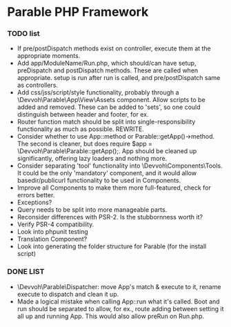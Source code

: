 # Parable PHP Framework

### TODO list
- If pre/postDispatch methods exist on controller, execute them at the appropriate moments.
- Add app/ModuleName/Run.php, which should/can have setup, preDispatch and postDispatch methods. These are called
  when appropriate. setup is run after run is called, and pre/postDispatch same as controllers.
- Add css/jss/script/style functionality, probably through a \Devvoh\Parable\App\View\Assets component. Allow scripts
  to be added and removed. These can be added to 'sets', so one could distinguish between header and footer, for ex.
- Router function match should be split into single-responsibility functionality as much as possible. REWRITE.
- Consider whether to use App::method or Parable::getApp()->method. The second is cleaner, but does require
  $app = \Devvoh\Parable\Parable::getApp();. App should be cleaned up significantly, offering lazy loaders and
  nothing more.
- Consider separating 'tool' functionality into \Devvoh\Components\Tools. It could be the only 'mandatory' component,
  and it would allow basedir/publicurl functionality to be used in Components.
- Improve all Components to make them more full-featured, check for errors better.
- Exceptions?
- Query needs to be split into more manageable parts.
- Reconsider differences with PSR-2. Is the stubbornness worth it?
- Verify PSR-4 compatibility.
- Look into phpunit testing
- Translation Component?
- Look into generating the folder structure for Parable (for the install script)

### DONE LIST
- \Devvoh\Parable\Dispatcher: move App's match & execute to it, rename execute to dispatch and clean it up.
- Made a logical mistake when calling App::run what it's called. Boot and run should be separated to allow, for ex.,
  route adding between setting it all up and running App. This would also allow preRun on Run.php.
